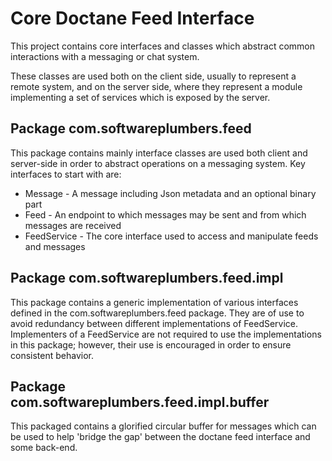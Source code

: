 # Core Doctane Feed Interface

This project contains core interfaces and classes which abstract common interactions
with a messaging or chat system.
 
These classes are used both on the client side, usually to represent a remote 
system, and on the server side, where they represent a module implementing a set
of services which is exposed by the server.

## Package com.softwareplumbers.feed

This package contains mainly interface classes are used both client and server-side in order to
abstract operations on a messaging system. Key interfaces to start with are:

* Message - A message including Json metadata and an optional binary part
* Feed - An endpoint to which messages may be sent and from which messages are received
* FeedService - The core interface used to access and manipulate feeds and messages

## Package com.softwareplumbers.feed.impl

This package contains a generic implementation of various interfaces defined in the 
com.softwareplumbers.feed package. They are of use to avoid redundancy between different
implementations of FeedService. Implementers of a FeedService are not required
to use the implementations in this package; however, their use is encouraged in order to 
ensure consistent behavior.

## Package com.softwareplumbers.feed.impl.buffer

This packaged contains a glorified circular buffer for messages which can be used to help
'bridge the gap' between the doctane feed interface and some back-end.